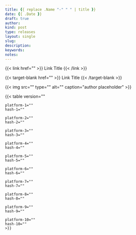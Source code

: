 ```yaml
---
title: {{ replace .Name "-" " " | title }}
date: {{ .Date }}
draft: true
author:
kind: post
type: releases
layout: single
slug: 
description: 
keywords: 
notes: 
---
```


<!-- link -->
{{< link
    href="" >}}
    Link Title
{{< /link >}}

<!-- link target-blank -->
{{< target-blank
    href="" >}}
    Link Title
{{< /target-blank >}}

<!-- image  -->
{{< img 
    src="" 
    type="" 
    alt="" 
    caption="author placeholder" 
    >}} 

<!-- table -->
{{< table 
    version=""

    platform-1="" 
    hash-1="" 
    
    platform-2="" 
    hash-2=""  

    platform-3="" 
    hash-3=""  

    platform-4="" 
    hash-4=""  

    platform-5="" 
    hash-5=""  

    platform-6="" 
    hash-6=""  

    platform-7="" 
    hash-7=""  

    platform-8="" 
    hash-8=""  

    platform-9="" 
    hash-9=""  

    platform-10="" 
    hash-10=""  
    >}} 


